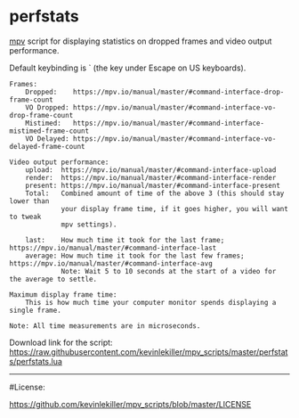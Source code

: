 # perfstats

[mpv](https://mpv.io/) script for displaying statistics on dropped frames and video output performance.

Default keybinding is ` (the key under Escape on US keyboards).

    Frames:
        Dropped:    https://mpv.io/manual/master/#command-interface-drop-frame-count
        VO Dropped: https://mpv.io/manual/master/#command-interface-vo-drop-frame-count
        Mistimed:   https://mpv.io/manual/master/#command-interface-mistimed-frame-count
        VO Delayed: https://mpv.io/manual/master/#command-interface-vo-delayed-frame-count

    Video output performance:
        upload:  https://mpv.io/manual/master/#command-interface-upload
        render:  https://mpv.io/manual/master/#command-interface-render
        present: https://mpv.io/manual/master/#command-interface-present
        Total:   Combined amount of time of the above 3 (this should stay lower than
                 your display frame time, if it goes higher, you will want to tweak
                 mpv settings).

        last:    How much time it took for the last frame; https://mpv.io/manual/master/#command-interface-last
        average: How much time it took for the last few frames; https://mpv.io/manual/master/#command-interface-avg
                 Note: Wait 5 to 10 seconds at the start of a video for the average to settle.

    Maximum display frame time:
        This is how much time your computer monitor spends displaying a single frame.

    Note: All time measurements are in microseconds.

Download link for the script: https://raw.githubusercontent.com/kevinlekiller/mpv_scripts/master/perfstats/perfstats.lua

----
#License:

https://github.com/kevinlekiller/mpv_scripts/blob/master/LICENSE
